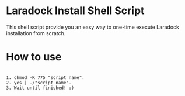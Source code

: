 # Laradock Install Shell Script
This shell script provide you an easy way to one-time execute Laradock installation from scratch.

# How to use
```

1. chmod -R 775 "script name".
2. yes | ./"script name".
3. Wait until finished! :)

```
